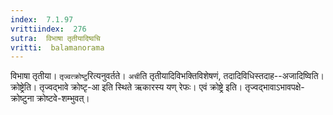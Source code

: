 ```yaml
---
index:  7.1.97
vrittiindex:  276
sutra:  विभाषा तृतीयादिष्वचि
vritti:  balamanorama 
---
```


विभाषा तृतीया। `तृज्वत्क्रोष्टु`रित्यनुवर्तते। `अची`ति तृतीयादिविभक्तिविशेषणं, तदादिविधिस्तदाह--अजादिष्विति। क्रोष्ट्रेति। तृज्वद्भावे क्रोष्टृ-आ इति स्थिते ऋकारस्य यण् रेफः। एवं क्रोष्ट्रे इति। तृज्वद्भावाऽभावपक्षे-क्रोष्टुना क्रोष्टवे-शम्भुवत्। 

